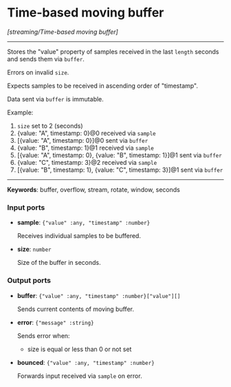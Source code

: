 # Time-based moving buffer

_[streaming/Time-based moving buffer]_

---

Stores the "value" property of samples received in the last `length` seconds and sends them via `buffer`.  
  
Errors on invalid `size`.  
  
Expects samples to be received in ascending order of "timestamp".  
  
Data sent via `buffer` is immutable.  
  
Example:  
1. `size` set to 2 (seconds)  
2. {value: "A", timestamp: 0}@0 received via `sample`  
3. [{value: "A", timestamp: 0}]@0 sent via `buffer`  
4. {value: "B", timestamp: 1}@1 received via `sample`  
5. [{value: "A", timestamp: 0}, {value: "B", timestamp: 1}]@1 sent via `buffer`  
6. {value: "C", timestamp: 3}@2 received via `sample`  
7. [{value: "B", timestamp: 1}, {value: "C", timestamp: 3}]@1 sent via `buffer`  

---

__Keywords__: buffer, overflow, stream, rotate, window, seconds

### Input ports

* __sample__: ` {"value" :any, "timestamp" :number} `

    Receives individual samples to be buffered.  


* __size__: ` number `

    Size of the buffer in seconds.  

### Output ports

* __buffer__: ` {"value" :any, "timestamp" :number}["value"][] `

    Sends current contents of moving buffer.  


* __error__: ` {"message" :string} `

    Sends error when:  
    * size is equal or less than 0 or not set  


* __bounced__: ` {"value" :any, "timestamp" :number} `

    Forwards input received via `sample` on error.  

